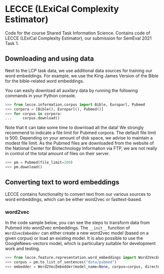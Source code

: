 # LECCE (LExiCal Complexity Estimator)
Code for the course Shared Task Information Science. Contains code of
LECCE (LExiCal Complexity Estimator), our submission for SemEval 2021 Task 1.


## Downloading and using data

Next to the LCP task data, we use additional data sources for training our
word embeddings. For example, we use the King James Version of the
 Bible for the bible-related word embeddings.
 
 You can easily download all auxilary data by running the following commands
 in your Python console.
 
 ```python
>>> from lecce.information.corpus import Bible, Europarl, Pubmed
>>> corpora = [Bible(), Europarl(), Pubmed()]
>>> for corpus in corpora:
...     corpus.download()
```

Note that it can take some time to download all the data! We strongly
recommend to indicate a file limit for Pubmed corpora. The default file
limit is 500. Depending on your amount of disk space, we advise to
maintain a modest file limit. As the Pubmed files are downloaded
from the website of the National Center for Biotechnology Information
 via FTP, we are not really in control of the total amount of files on
 their server.

```python
>>> pm = Pubmed(file_limit=200)
>>> pm.download()
```

## Converting text to word embeddings

LECCE contains functionality to convert text from our various sources
to word embeddings, which can be either word2vec or fasttext-based.

### word2vec

In the code sample below, you can see the steps to transform data from Pubmed
into word2vec embeddings. The ```__init__``` function of ```Word2vecEmbedder```
can either create a new word2vec model (based on a given corpus) or load an
 existing model. It is also possible to use the GoogleNews-vectors model, which
 is particullary suitable for development work and testing. 

```python
>>> from lecce.feature.representation.word_embeddings import Word2VecEmbedder
>>> corpus = pm.to_list_of_sentences("data/pubmed")
>>> embedder = Word2VecEmbedder(model_name=None, corpus=corpus, directory="embeddings")
```